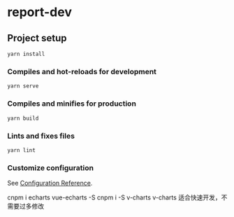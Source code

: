 # report-dev

## Project setup
```
yarn install
```

### Compiles and hot-reloads for development
```
yarn serve
```

### Compiles and minifies for production
```
yarn build
```

### Lints and fixes files
```
yarn lint
```

### Customize configuration
See [Configuration Reference](https://cli.vuejs.org/config/).


cnpm i echarts vue-echarts -S
cnpm i -S v-charts
v-charts 适合快速开发，不需要过多修改
